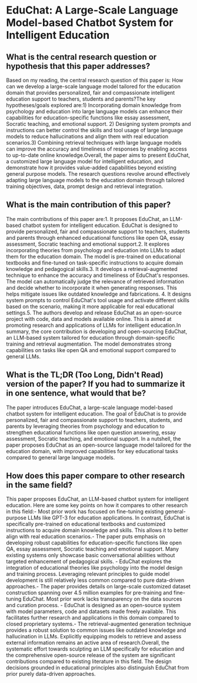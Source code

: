 # EduChat: A Large-Scale Language Model-based Chatbot System for   Intelligent Education

## What is the central research question or hypothesis that this paper addresses?

Based on my reading, the central research question of this paper is: How can we develop a large-scale language model tailored for the education domain that provides personalized, fair and compassionate intelligent education support to teachers, students and parents?The key hypotheses/goals explored are:1) Incorporating domain knowledge from psychology and education into large language models can enhance their capabilities for education-specific functions like essay assessment, Socratic teaching, and emotional support. 2) Designing system prompts and instructions can better control the skills and tool usage of large language models to reduce hallucinations and align them with real education scenarios.3) Combining retrieval techniques with large language models can improve the accuracy and timeliness of responses by enabling access to up-to-date online knowledge.Overall, the paper aims to present EduChat, a customized large language model for intelligent education, and demonstrate how it provides value-added capabilities beyond existing general purpose models. The research questions revolve around effectively adapting large language models to the education domain through tailored training objectives, data, prompt design and retrieval integration.


## What is the main contribution of this paper?

The main contributions of this paper are:1. It proposes EduChat, an LLM-based chatbot system for intelligent education. EduChat is designed to provide personalized, fair and compassionate support to teachers, students and parents through enhanced educational functions like open QA, essay assessment, Socratic teaching and emotional support.2. It explores incorporating theories from psychology and education into LLMs to adapt them for the education domain. The model is pre-trained on educational textbooks and fine-tuned on task-specific instructions to acquire domain knowledge and pedagogical skills.3. It develops a retrieval-augmented technique to enhance the accuracy and timeliness of EduChat's responses. The model can automatically judge the relevance of retrieved information and decide whether to incorporate it when generating responses. This helps mitigate issues like outdated knowledge and fabrications. 4. It designs system prompts to control EduChat's tool usage and activate different skills based on the scenario, making it more applicable for real educational settings.5. The authors develop and release EduChat as an open-source project with code, data and models available online. This is aimed at promoting research and applications of LLMs for intelligent education.In summary, the core contribution is developing and open-sourcing EduChat, an LLM-based system tailored for education through domain-specific training and retrieval augmentation. The model demonstrates strong capabilities on tasks like open QA and emotional support compared to general LLMs.


## What is the TL;DR (Too Long, Didn't Read) version of the paper? If you had to summarize it in one sentence, what would that be?

The paper introduces EduChat, a large-scale language model-based chatbot system for intelligent education. The goal of EduChat is to provide personalized, fair and compassionate support to teachers, students, and parents by leveraging theories from psychology and education to strengthen educational functions like open question answering, essay assessment, Socratic teaching, and emotional support. In a nutshell, the paper proposes EduChat as an open-source language model tailored for the education domain, with improved capabilities for key educational tasks compared to general large language models.


## How does this paper compare to other research in the same field?

This paper proposes EduChat, an LLM-based chatbot system for intelligent education. Here are some key points on how it compares to other research in this field:- Most prior work has focused on fine-tuning existing general-purpose LLMs like GPT-3 for education applications. In contrast, EduChat is specifically pre-trained on educational textbooks and customized instructions to acquire domain knowledge and skills. This allows it to better align with real education scenarios.- The paper puts emphasis on developing robust capabilities for education-specific functions like open QA, essay assessment, Socratic teaching and emotional support. Many existing systems only showcase basic conversational abilities without targeted enhancement of pedagogical skills. - EduChat explores the integration of educational theories like psychology into the model design and training process. Leveraging relevant principles to guide model development is still relatively less common compared to pure data-driven approaches.- The paper provides details on large-scale customized dataset construction spanning over 4.5 million examples for pre-training and fine-tuning EduChat. Most prior work lacks transparency on the data sources and curation process.  - EduChat is designed as an open-source system with model parameters, code and datasets made freely available. This facilitates further research and applications in this domain compared to closed proprietary systems.- The retrieval-augmented generation technique provides a robust solution to common issues like outdated knowledge and hallucination in LLMs. Explicitly equipping models to retrieve and assess external information remains an active area of research.Overall, the systematic effort towards sculpting an LLM specifically for education and the comprehensive open-source release of the system are significant contributions compared to existing literature in this field. The design decisions grounded in educational principles also distinguish EduChat from prior purely data-driven approaches.
